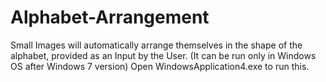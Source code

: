 # Alphabet-Arrangement
Small Images will automatically arrange themselves in the shape of the alphabet, provided as an Input by the User.
(It can be run only in Windows OS after Windows 7 version)
Open WindowsApplication4.exe to run this.
